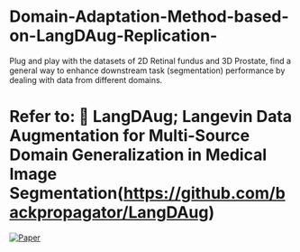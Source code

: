 # Domain-Adaptation-Method-based-on-LangDAug-Replication-
Plug and play with the datasets of 2D Retinal fundus and 3D Prostate, find a general way to enhance downstream task (segmentation) performance by dealing with data from different domains.


# Refer to: 🔬 LangDAug; Langevin Data Augmentation for Multi-Source Domain Generalization in Medical Image Segmentation(https://github.com/backpropagator/LangDAug)
[![Paper](https://img.shields.io/badge/Paper-arXiv-green.svg)](https://arxiv.org/)
